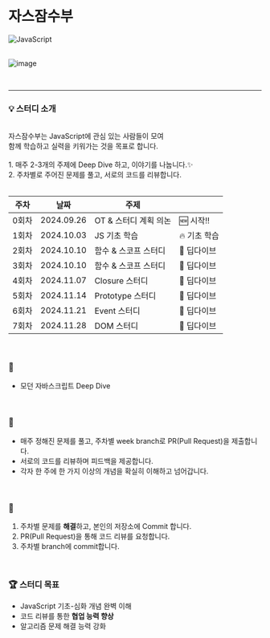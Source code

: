 # 자스잠수부
![JavaScript](https://img.shields.io/badge/JavaScript-red) 
<br><br>

![image](https://github.com/user-attachments/assets/51fc95d6-df42-461c-b404-c175d9bb2ddb)

<br>


---


### 💡 스터디 소개

<br>자스잠수부는 JavaScript에 관심 있는 사람들이 모여
<br>함께 학습하고 실력을 키워가는 것을 목표로 합니다.
<br>
<br>1. 매주 2-3개의 주제에 Deep Dive 하고, 이야기를 나눕니다.✨
<br>2. 주차별로 주어진 문제를 풀고, 서로의 코드를 리뷰합니다.
<br>
<br>

| 주차  | 날짜       | 주제                        |            |
| ----- | ---------- | --------------------------- | -------------- |
| 0회차 | 2024.09.26 | OT & 스터디 계획 의논         | 🆕 시작!!  |
| 1회차 | 2024.10.03 | JS 기초 학습      | 🔥 기초 학습 |
| 2회차 | 2024.10.10 | 함수 & 스코프 스터디         | 🤿 딥다이브   |
| 3회차 | 2024.10.10 | 함수 & 스코프 스터디         | 🤿 딥다이브   |
| 4회차 | 2024.11.07 | Closure 스터디         | 🤿 딥다이브   |
| 5회차 | 2024.11.14 | Prototype 스터디         | 🤿 딥다이브   |
| 6회차 | 2024.11.21 | Event 스터디         | 🤿 딥다이브   |
| 7회차 | 2024.11.28 | DOM 스터디         | 🤿 딥다이브   |
<br>

### 📖

- 모던 자바스크립트 Deep Dive
<br>

### 📌

- 매주 정해진 문제를 풀고, 주차별 week branch로 PR(Pull Request)을 제출합니다.
- 서로의 코드를 리뷰하며 피드백을 제공합니다.
- 각자 한 주에 한 가지 이상의 개념을 확실히 이해하고 넘어갑니다.
<br>

### 🤝

1. 주차별 문제를 **해결**하고, 본인의 저장소에 Commit 합니다.
2. PR(Pull Request)을 통해 코드 리뷰를 요청합니다.
3. 주차별 branch에 commit합니다.
<br>

### 🏆 스터디 목표

- JavaScript 기초-심화 개념 완벽 이해
- 코드 리뷰를 통한 **협업 능력 향상**
- 알고리즘 문제 해결 능력 강화
